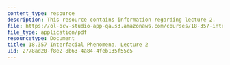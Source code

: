 ```yaml
---
content_type: resource
description: This resource contains information regarding lecture 2.
file: https://ol-ocw-studio-app-qa.s3.amazonaws.com/courses/18-357-interfacial-phenomena-fall-2010/2778ad20f8e28b634a844feb135f55c5_MIT18_357F10_Lecture2.pdf
file_type: application/pdf
resourcetype: Document
title: 18.357 Interfacial Phenomena, Lecture 2
uid: 2778ad20-f8e2-8b63-4a84-4feb135f55c5
---
```

